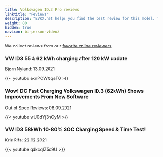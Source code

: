 ```yaml
---
title: Volkswagen ID.3 Pro reviews
linktitle: "Reviews"
description: "EVKX.net helps you find the best review for this model. "
weight: 80
hidden: true
navicon: bi-person-video2
---
```

We collect reviews from our [favorite online reviewers](../../../../guides/evreviewers/)

<div class="container text-center shadow p-2 pe-4 mb-5 bg-body-tertiary rounded border">
<h3>VW ID3 55 & 62 kWh charging after 120 kW update</h3>
<p>Bjørn Nyland: 13.09.2021</p>

{{< youtube aknPCWQqaF8 >}}

</div>
<div class="container text-center shadow p-2 pe-4 mb-5 bg-body-tertiary rounded border">
<h3>Wow! DC Fast Charging Volkswagen ID.3 (62kWh) Shows Improvements From New Software</h3>
<p>Out of Spec Reviews: 08.09.2021</p>

{{< youtube wU0dYj3nCyM >}}

</div>
<div class="container text-center shadow p-2 pe-4 mb-5 bg-body-tertiary rounded border">
<h3>VW ID3 58kWh 10-80% SOC Charging Speed & Time Test!</h3>
<p>Kris Rifa: 22.02.2021</p>

{{< youtube qdkcqIZ5c9U >}}

</div>
